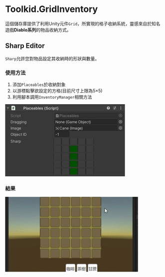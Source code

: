 # Toolkid.GridInventory

這個儲存庫提供了利用Unity元件`Grid`，所實現的格子收納系統，靈感來自於知名遊戲**Diablo系列**的物品收納方式。

## Sharp Editor

`Sharp`允許您對物品設定其收納時的形狀與數量。

### 使用方法

1. 添加`Placeables`於收納對象
2. 以游標點擊欲設定的方格(目前尺寸上限為5×5)
3. 利用腳本調用`InventoryManager`相關方法

![Inspector](https://github.com/hhs456/com.toolkid.gridinventory/blob/main/Description/Inspector.jpg)

### 結果

![Grid Drawer](https://github.com/hhs456/com.toolkid.gridinventory/blob/main/Description/GridDrawer.gif)